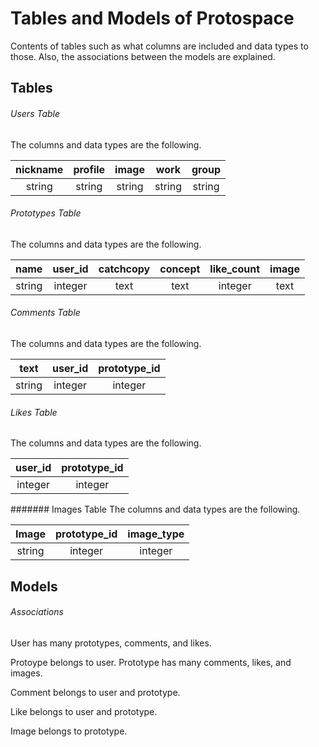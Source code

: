 Tables and Models of Protospace
====

Contents of tables such as what columns are included and data types to those. Also, the associations between the models are explained.


## Tables
###### Users Table
The columns and data types are the following.

|  nickname  |   profile   |    image     |    work      |   group    |
|:----------:|:-----------:|:------------:|:------------:|:----------:|
|   string   |     string  |     string   |      string  |   string   |


###### Prototypes Table
The columns and data types are the following.

|     name   |   user_id   |  catchcopy   |    concept   | like_count | image |
|:----------:|:-----------:|:------------:|:------------:|:----------:|:------:|
|   string   |   integer   |     text     |     text     | integer    |  text  |

###### Comments Table
The columns and data types are the following.

|    text    |   user_id     | prototype_id|
|:-----------:|:------------:|:------------:|
|   string     |   integer   |   integer    |


###### Likes Table
The columns and data types are the following.

|   user_id   | prototype_id |
|:-----------:|:------------:|
|   integer  |   integer    |

####### Images Table
The columns and data types are the following.

|    Image   | prototype_id |  image_type |
|:----------:|:------------:|:-----------:|
|   string   |     integer   |  integer   |


## Models
###### Associations
User has many prototypes, comments, and likes.

Protoype belongs to user.
Prototype has many comments, likes, and images.

Comment belongs to user and prototype.

Like belongs to user and prototype.

Image belongs to prototype.